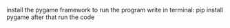 install the pygame framework to run the program
write in terminal: pip install pygame
after that run the code